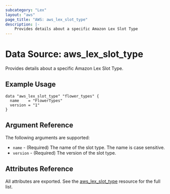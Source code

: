 ```yaml
---
subcategory: "Lex"
layout: "aws"
page_title: "AWS: aws_lex_slot_type"
description: |-
    Provides details about a specific Amazon Lex Slot Type
---
```


# Data Source: aws_lex_slot_type

Provides details about a specific Amazon Lex Slot Type.

## Example Usage

```hcl
data "aws_lex_slot_type" "flower_types" {
  name    = "FlowerTypes"
  version = "1"
}
```

## Argument Reference

The following arguments are supported:

* `name` - (Required) The name of the slot type. The name is case sensitive.
* `version` - (Required) The version of the slot type.

## Attributes Reference

All attributes are exported. See the [aws_lex_slot_type](/docs/providers/aws/r/lex_slot_type.html) 
resource for the full list.
